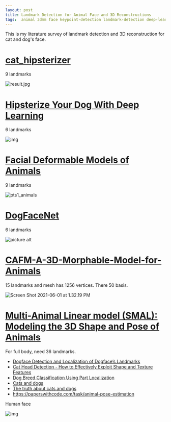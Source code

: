```yaml
---
layout: post
title: Landmark Detection for Animal Face and 3D Reconstructions
tags:  animal 3dmm face keypoint-detection landmark-detection deep-learning cat dog pet
---
```

This is my literature survey of landmark detection and 3D reconstruction for cat and dog's face.

# [cat_hipsterizer](https://github.com/kairess/cat_hipsterizer)

9 landmarks

![result.jpg](https://raw.githubusercontent.com/zhangtemplar/zhangtemplar.github.io/master/uPic/2021_05_28_11_03_27_result.jpg)

# [Hipsterize Your Dog With Deep Learning](http://blog.dlib.net/2016/10/hipsterize-your-dog-with-deep-learning.html)

6 landmarks

![img](https://raw.githubusercontent.com/zhangtemplar/zhangtemplar.github.io/master/uPic/2021_05_28_11_04_10_dog_hipsterizer.png)

# [Facial Deformable Models of Animals](https://fdmaproject.wordpress.com/)

9 landmarks

![pts1_animals](https://raw.githubusercontent.com/zhangtemplar/zhangtemplar.github.io/master/uPic/2021_05_28_11_07_39_pts1_animals.png)

# [DogFaceNet](https://github.com/GuillaumeMougeot/DogFaceNet)

6 landmarks

![picture alt](https://raw.githubusercontent.com/zhangtemplar/zhangtemplar.github.io/master/uPic/2021_05_28_11_17_28_mask.png)

# [CAFM-A-3D-Morphable-Model-for-Animals](https://github.com/sunyifan2017/CAFM-A-3D-Morphable-Model-for-Animals)

15  landmarks and mesh has 1256 vertices. There 50 basis.

![Screen Shot 2021-06-01 at 1.32.19 PM](https://raw.githubusercontent.com/zhangtemplar/zhangtemplar.github.io/master/uPic/2021_06_01_13_32_23_Screen%20Shot%202021-06-01%20at%201.32.19%20PM.png)

# [Multi-Animal Linear model (SMAL): Modeling the 3D Shape and Pose of Animals](https://gdude.de/blog/2020-08-01/SMAL-CVPR2017)

For full body, need 36 landmarks.

- [Dogface Detection and Localization of Dogface’s Landmarks](https://www.researchgate.net/publication/325392518_Dogface_Detection_and_Localization_of_Dogface's_Landmarks)
- [Cat Head Detection - How to Effectively Exploit Shape and Texture Features](https://www.researchgate.net/publication/221305364_Cat_Head_Detection_-_How_to_Effectively_Exploit_Shape_and_Texture_Features)
- [Dog Breed Classification Using Part Localization](https://www.researchgate.net/publication/262347046_Dog_Breed_Classification_Using_Part_Localization)
- [Cats and dogs](https://www.researchgate.net/publication/261121789_Cats_and_dogs)
- [The truth about cats and dogs](https://www.researchgate.net/publication/221111230_The_truth_about_cats_and_dogs)
- https://paperswithcode.com/task/animal-pose-estimation

Human face

![img](https://raw.githubusercontent.com/zhangtemplar/zhangtemplar.github.io/master/uPic/2021_05_28_11_08_46_facial_landmarks_68markup.jpg)
